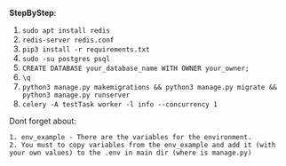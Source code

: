 **StepByStep**:
1. ```sudo apt install redis```
2. ```redis-server redis.conf```
3. `pip3 install -r requirements.txt`
4. ```sudo -su postgres psql```
5. ```CREATE DATABASE your_database_name WITH OWNER your_owner;```
6. ```\q```
7. `python3 manage.py makemigrations && python3 manage.py migrate && python3 manage.py runserver`
8. `celery -A testTask worker -l info --concurrency 1`


Dont forget about:

    1. env_example - There are the variables for the environment.
    2. You must to copy variables from the env_example and add it (with your own values) to the .env in main dir (where is manage.py)
